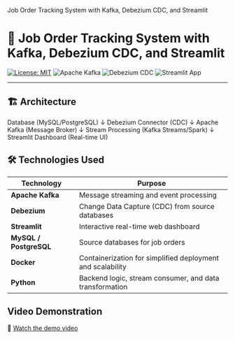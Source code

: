 Job Order Tracking System with Kafka, Debezium CDC, and Streamlit
# 🧾 Job Order Tracking System with Kafka, Debezium CDC, and Streamlit

[![License: MIT](https://img.shields.io/badge/license-MIT-blue.svg)](LICENSE)
![Apache Kafka](https://img.shields.io/badge/Apache-Kafka-000?logo=apachekafka)
![Debezium CDC](https://img.shields.io/badge/Debezium-CDC-000?logo=debezium)
![Streamlit App](https://img.shields.io/badge/Streamlit-App-FF4B4B?logo=streamlit)

---

## 🏗️ Architecture

Database (MySQL/PostgreSQL) 
    ↓
Debezium Connector (CDC)
    ↓
Apache Kafka (Message Broker)
    ↓
Stream Processing (Kafka Streams/Spark)
    ↓
Streamlit Dashboard (Real-time UI)


## 🛠️ Technologies Used

| Technology | Purpose |
|-------------|----------|
| **Apache Kafka** | Message streaming and event processing |
| **Debezium** | Change Data Capture (CDC) from source databases |
| **Streamlit** | Interactive real-time web dashboard |
| **MySQL / PostgreSQL** | Source databases for job orders |
| **Docker** | Containerization for simplified deployment and scalability |
| **Python** | Backend logic, stream consumer, and data transformation |


## Video Demonstration

🎥 [Watch the demo video](./debezium-project.mp4)
